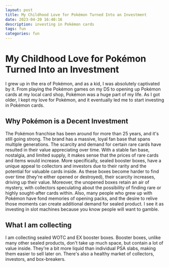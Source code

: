 ```yaml
---
layout: post
title: My Childhood Love for Pokémon Turned Into an Investment
date: 2023-04-20 16:40:16
description: investing in Pokémon cards
tags: fun
categories: fun
---
```


# My Childhood Love for Pokémon Turned Into an Investment

I grew up in the era of Pokémon, and as a kid, I was absolutely captivated by it. From playing the Pokémon games on my DS to opening up Pokémon cards at my local card shop, Pokémon was a huge part of my life. As I got older, I kept my love for Pokémon, and it eventually led me to start investing in Pokémon cards.

## Why Pokémon is a Decent Investment

The Pokémon franchise has been around for more than 25 years, and it's still going strong. The brand has a massive, loyal fan base that spans multiple generations. The scarcity and demand for certain rare cards have resulted in their value appreciating over time. With a stable fan base, nostalgia, and limited supply, it makes sense that the prices of rare cards and items would increase. More specifically, sealed booster boxes, have a unique appeal to collectors and investors due to their rarity and the potential for valuable cards inside. As these boxes become harder to find over time (they're either opened or destroyed), their scarcity increases, driving up their value. Moreover, the unopened boxes retain an air of mystery, with collectors speculating about the possibility of finding rare or highly sought-after cards within. Also, many people who grew up with Pokémon have fond memories of opening packs, and the desire to relive those moments can create additional demand for sealed product. I see it as investing in slot machines because you know people will want to gamble.

## What I am collecting

I am collecting sealed WOTC and EX booster boxes. Booster boxes, unlike many other sealed products, don't take up much space, but contain a lot of value inside. They're a bit more liquid than individual PSA slabs, making them easier to sell later on. There's also a healthy market of collectors, investors, and box-breakers.
